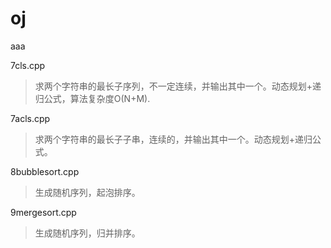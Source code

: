 # oj
aaa

7cls.cpp

>求两个字符串的最长子序列，不一定连续，并输出其中一个。动态规划+递归公式，算法复杂度O(N+M).

7acls.cpp

>求两个字符串的最长子子串，连续的，并输出其中一个。动态规划+递归公式。

8bubblesort.cpp

>生成随机序列，起泡排序。

9mergesort.cpp

>生成随机序列，归并排序。
